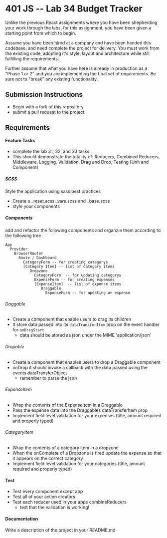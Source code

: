 401 JS --  Lab 34 Budget Tracker
===

Unlike the previous React assignments where you have been shepherding your work through the labs, for this assignment, you have been given a starting point from which to begin.

Assume you have been hired at a company and have been handed this codebase, and need complete the project for delivery.  You must work from the existing code, adopting it's style, layout and architecture while still fulfilling the requirements.

Further assume that what you have here is already in production as a "Phase 1 or 2" and you are implementing the final set of requirements. Be sure not to "break" any existing functionality.

## Submission Instructions
  * Begin with a fork of this repository
  * submit a pull request to the project

## Requirements  
#### Feature Tasks 
* complete the lab 31, 32, and 33 tasks
* This should demonstrate the totality of: Reducers, Combined Reducers, Middleware, Logging, Validation, Drag and Drop, Testing (Unit and Component)

##### SCSS
Style the application using sass best practices  
 * Create a _reset.scss _vars.scss and _base.scss
 * style your components 

##### Components
add and refactor  the following components and organzie them according to the following tree
``` 
App
  Provider 
    BrowserRouter
      Route / Dashboard
        CategoryForm -- for creating categorys
        [Category Item] -- list of Category items
           Dropzone
             CategoryForm  -- for updating categorys
             ExpenseForm -- for creating expenses
             [ExpenseItem]  -- list of expense items
                Draggable 
                  ExpenseForm -- for updating an expense
```
###### Daggable
* Create a component that enable users to drag its children
* It store data passed into its `dataTransferItem` prop on the event handler for `onDragStart`
  * data should be stored as json under the MIME 'application/json'

###### Dropable 
* Create a component that enables users to drop a Draggable component
* onDrop it should invoke a callback with the data passed using the events dataTransferObject
  * remember to parse the json 


###### ExpenseItem
* Wrap the contents of the ExpenseItem in a Draggable 
* Pass the expense data into the Draggables dataTransferItem prop
* Implement field level validation for your expenses (title, amount required and properly typed)

###### CategoryItem
* Wrap the contents of a category item in a dropzone 
* When the onComplete of a Dropzone is fired update the expense so that it appears on the correct category
* Implement field level validation for your categories (title, amount required and properly typed)


#### Test
* Test every component except app
* Test all of your action creators
* Test each reducer used in your apps combineReducers
  * test that the validation is working!

####  Documentation  
Write a description of the project in your README.md